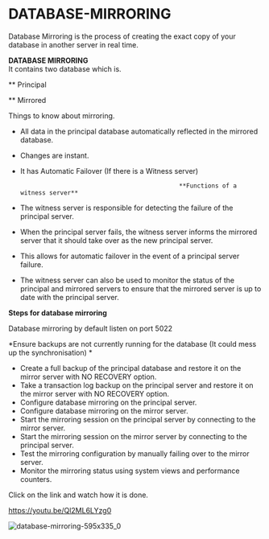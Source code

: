 # DATABASE-MIRRORING
Database Mirroring is the process of creating the exact copy of your database in another server in real time.

**DATABASE MIRRORING**      
It contains two database which is.

** Principal

** Mirrored

Things to know about mirroring.

- All data in the principal database automatically reflected in the mirrored database.
- Changes are instant.
- It has Automatic Failover (If there is a Witness server)

                                                  **Functions of a witness server**
- The witness server is responsible for detecting the failure of the principal server.
- When the principal server fails, the witness server informs the mirrored server that it should take over as the new principal server.
- This allows for automatic failover in the event of a principal server failure.
- The witness server can also be used to monitor the status of the principal and mirrored servers to ensure that the mirrored server is up to date with the principal server.

**Steps for database mirroring**

Database mirroring by default listen on port 5022

*Ensure backups are not currently running for the database (It could mess up the synchronisation) *

- Create a full backup of the principal database and restore it on the mirror server with NO RECOVERY option.
- Take a transaction log backup on the principal server and restore it on the mirror server with NO RECOVERY option.
- Configure database mirroring on the principal server.
- Configure database mirroring on the mirror server.
- Start the mirroring session on the principal server by connecting to the mirror server.
- Start the mirroring session on the mirror server by connecting to the principal server.
- Test the mirroring configuration by manually failing over to the mirror server.
- Monitor the mirroring status using system views and performance counters.


Click on the link and watch how it is done.

https://youtu.be/Ql2ML6LYzg0

![database-mirroring-595x335_0](https://github.com/BabatopeEniola/DATABASE-MIRRORING/assets/161125848/19312afa-0dc6-486a-bfea-b6047f1fa7cd)

